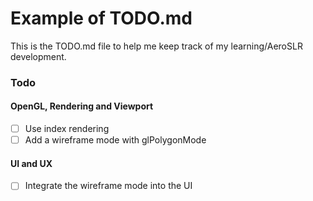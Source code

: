 # Example of TODO.md

This is the TODO.md file to help me keep track of my learning/AeroSLR development.

### Todo

#### OpenGL, Rendering and Viewport

- [ ] Use index rendering
- [ ] Add a wireframe mode with glPolygonMode  

#### UI and UX

- [ ] Integrate the wireframe mode into the UI